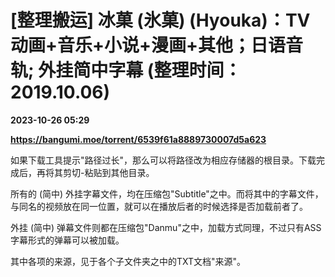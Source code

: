 # ​[整理搬运] 冰菓 (氷菓) (Hyouka)：TV动画+音乐+小说+漫画+其他；日语音轨; 外挂简中字幕 (整理时间：2019.10.06)

**2023-10-26 05:29**

**https://bangumi.moe/torrent/6539f61a8889730007d5a623**

如果下载工具提示"路径过长"，那么可以将路径改为相应存储器的根目录。下载完成后，再将其剪切-粘贴到其他目录。

所有的 (简中) 外挂字幕文件，均在压缩包"Subtitle"之中。而将其中的字幕文件，与同名的视频放在同一位置，就可以在播放后者的时候选择是否加载前者了。

外挂 (简中) 弹幕文件则都在压缩包"Danmu"之中，加载方式同理，不过只有ASS字幕形式的弹幕可以被加载。

其中各项的来源，见于各个子文件夹之中的TXT文档"来源"。